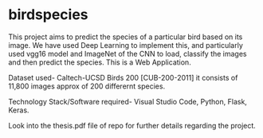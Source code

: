 # birdspecies
This project aims to predict the species of a particular bird based on its image. We have used Deep Learning to implement this, and particularly used vgg16 model and ImageNet of the CNN to load, classify the images and then predict the species. This is a Web Application.

Dataset used- Caltech-UCSD Birds 200 [CUB-200-2011] it consists of 11,800 images approx of 200 differernt species. 

Technology Stack/Software required- Visual Studio Code, Python, Flask, Keras. 

Look into the thesis.pdf file of repo for further details regarding the project.
